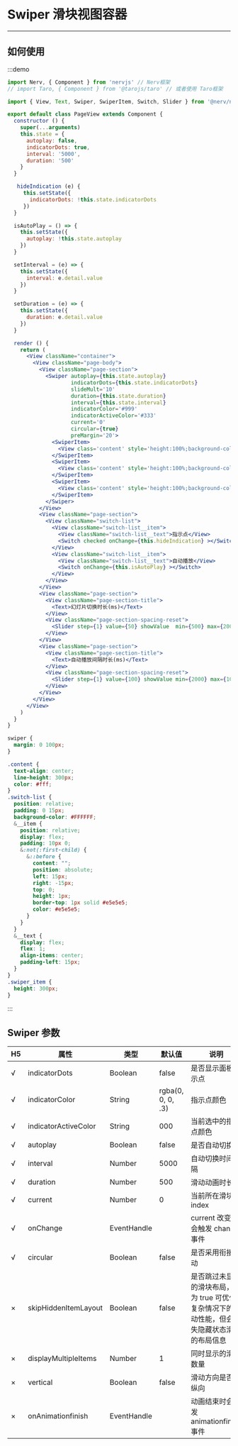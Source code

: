 # Swiper 滑块视图容器

---

## 如何使用

:::demo
```jsx
import Nerv, { Component } from 'nervjs' // Nerv框架
// import Taro, { Component } from '@tarojs/taro' // 或者使用 Taro框架

import { View, Text, Swiper, SwiperItem, Switch, Slider } from '@nerv/nerv-weui'

export default class PageView extends Component {
  constructor () {
    super(...arguments)
    this.state = {
      autoplay: false,
      indicatorDots: true,
      interval: '5000',
      duration: '500'
    }
  }

   hideIndication (e) {
     this.setState({
       indicatorDots: !this.state.indicatorDots
     })
  }

  isAutoPlay = () => {
    this.setState({
      autoplay: !this.state.autoplay
    })
  }

  setInterval = (e) => {
    this.setState({
      interval: e.detail.value
    })
  }

  setDuration = (e) => {
    this.setState({
      duration: e.detail.value
    })
  }

  render () {
    return (
      <View className="container">
        <View className="page-body">
          <View className="page-section">
            <Swiper autoplay={this.state.autoplay}
                    indicatorDots={this.state.indicatorDots}
                    slideMult='10'
                    duration={this.state.duration}
                    interval={this.state.interval}
                    indicatorColor='#999'
                    indicatorActiveColor='#333'
                    current='0'
                    circular={true}
                    preMargin='20'>
              <SwiperItem>
                <View class='content' style='height:100%;background-color:rgb(26,173,25);'>A</View>
              </SwiperItem>
              <SwiperItem>
                <View class='content' style='height:100%;background-color:rgb(39,130,215);'>B</View>
              </SwiperItem>
              <SwiperItem>
                <View class='content' style='height:100%;background-color:rgb(241,241,241);color: #333;'>C</View>
              </SwiperItem>
            </Swiper>
          </View>
          <View className="page-section">
            <View className="switch-list">
              <View className="switch-list__item">
                <View className="switch-list__text">指示点</View>
                <Switch checked onChange={this.hideIndication} ></Switch>
              </View>
              <View className="switch-list__item">
                <View className="switch-list__text">自动播放</View>
                <Switch onChange={this.isAutoPlay} ></Switch>
              </View>
            </View>
          </View>
          <View className="page-section">
            <View className="page-section-title">
              <Text>幻灯片切换时长(ms)</Text>
            </View>
            <View className="page-section-spacing-reset">
              <Slider step={1} value={50} showValue  min={500} max={2000} onChange={this.setDuration}></Slider>
            </View>
          </View>
          <View className="page-section">
            <View className="page-section-title">
              <Text>自动播放间隔时长(ms)</Text>
            </View>
            <View className="page-section-spacing-reset">
              <Slider step={1} value={100} showValue min={2000} max={10000} onChange={this.setInterval}></Slider>
            </View>
          </View>
        </View>
      </View>
    )
  }
}
```
```scss
swiper {
  margin: 0 100px;
}

.content {
  text-align: center;
  line-height: 300px;
  color: #fff;
}
.switch-list {
  position: relative;
  padding: 0 15px;
  background-color: #FFFFFF;
  &__item {
    position: relative;
    display: flex;
    padding: 10px 0;
    &:not(:first-child) {
      &::before {
        content: "";
        position: absolute;
        left: 15px;
        right: -15px;
        top: 0;
        height: 1px;
        border-top: 1px solid #e5e5e5;
        color: #e5e5e5;
      }
    }
  }
  &__text {
    display: flex;
    flex: 1;
    align-items: center;
    padding-left: 15px;
  }
}
.swiper_item {
  height: 300px;
}
```
:::

## Swiper 参数

| H5 | 属性                 | 类型        | 默认值            | 说明                                                                                           |
| -------- | -------------------- | ----------- | ----------------- | ---------------------------------------------------------------------------------------------- |
| √        | indicatorDots        | Boolean     | false             | 是否显示面板指示点                                                                             |
| √        | indicatorColor       | String      | rgba(0, 0, 0, .3) | 指示点颜色                                                                                     |
| √        | indicatorActiveColor | String      | 000               | 当前选中的指示点颜色                                                                           |
| √        | autoplay             | Boolean     | false             | 是否自动切换                                                                                   |
| √        | interval             | Number      | 5000              | 自动切换时间间隔                                                                               |
| √        | duration             | Number      | 500               | 滑动动画时长                                                                                   |
| √        | current              | Number      | 0                 | 当前所在滑块的 index                                                                           |
| √        | onChange             | EventHandle |                   | current 改变时会触发 change 事件                                                               |
| √        | circular             | Boolean     | false             | 是否采用衔接滑动                                                                               |
| ×        | skipHiddenItemLayout | Boolean     | false             | 是否跳过未显示的滑块布局，设为 true 可优化复杂情况下的滑动性能，但会丢失隐藏状态滑块的布局信息 |
| ×        | displayMultipleItems | Number      | 1                 | 同时显示的滑块数量                                                                             |
| ×        | vertical             | Boolean     | false             | 滑动方向是否为纵向                                                                             |
| ×        | onAnimationfinish    | EventHandle |                   | 动画结束时会触发 animationfinish 事件                                                          |
